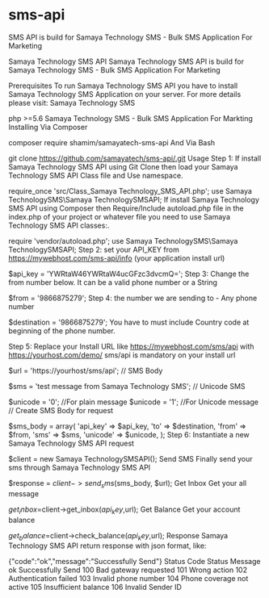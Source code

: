 # sms-api
SMS API is build for Samaya Technology SMS - Bulk SMS Application For Marketing

Samaya Technology SMS API
Samaya Technology SMS API is build for Samaya Technology SMS - Bulk SMS Application For Marketing

Prerequisites
To run Samaya Technology SMS API you have to install Samaya Technology SMS Application on your server. For more details please visit: Samaya Technology SMS

php >=5.6
Samaya Technology SMS - Bulk SMS Application For Markting
Installing
Via Composer

composer require shamim/samayatech-sms-api 
And Via Bash

git clone https://github.com/samayatech/sms-api/.git
Usage
Step 1:
If install Samaya Technology SMS API using Git Clone then load your Samaya Technology SMS API Class file and Use namespace.

require_once 'src/Class_Samaya Technology_SMS_API.php';
use Samaya TechnologySMS\Samaya TechnologySMSAPI;
If install Samaya Technology SMS API using Composer then Require/Include autoload.php file in the index.php of your project or whatever file you need to use Samaya Technology SMS API classes:.

require 'vendor/autoload.php';
use Samaya TechnologySMS\Samaya TechnologySMSAPI;
Step 2:
set your API_KEY from https://mywebhost.com/sms-api/info (your application install url)

$api_key = 'YWRtaW46YWRtaW4ucGFzc3dvcmQ=';
Step 3:
Change the from number below. It can be a valid phone number or a String

$from = '9866875279';
Step 4:
the number we are sending to - Any phone number

$destination = '9866875279';
You have to must include Country code at beginning of the phone number.

Step 5:
Replace your Install URL like https://mywebhost.com/sms/api with https://yourhost.com/demo/ sms/api is mandatory on your install url

$url = 'https://yourhost/sms/api';
// SMS Body

$sms = 'test message from Samaya Technology SMS';
// Unicode SMS

$unicode = '0'; //For plain message
$unicode = '1'; //For Unicode message
// Create SMS Body for request

$sms_body = array(
    'api_key' => $api_key,
    'to' => $destination,
    'from' => $from,
    'sms' => $sms,
    'unicode' => $unicode,
);
Step 6:
Instantiate a new Samaya Technology SMS API request

$client = new Samaya TechnologySMSAPI();
Send SMS
Finally send your sms through Samaya Technology SMS API

$response = $client->send_sms($sms_body, $url);
Get Inbox
Get your all message

$get_inbox=$client->get_inbox($api_key,$url);
Get Balance
Get your account balance

$get_balance=$client->check_balance($api_key,$url);
Response
Samaya Technology SMS API return response with json format, like:

{"code":"ok","message":"Successfully Send"}
Status Code
Status	Message
ok	Successfully Send
100	Bad gateway requested
101	Wrong action
102	Authentication failed
103	Invalid phone number
104	Phone coverage not active
105	Insufficient balance
106	Invalid Sender ID
